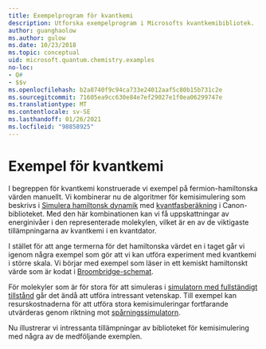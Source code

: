 ```yaml
---
title: Exempelprogram för kvantkemi
description: Utforska exempelprogram i Microsofts kvantkemibibliotek.
author: guanghaolow
ms.author: gulow
ms.date: 10/23/2018
ms.topic: conceptual
uid: microsoft.quantum.chemistry.examples
no-loc:
- Q#
- $$v
ms.openlocfilehash: b2a8740f9c94ca733e24012aaf5c80b15b731c2e
ms.sourcegitcommit: 71605ea9cc630e84e7ef29027e1f0ea06299747e
ms.translationtype: MT
ms.contentlocale: sv-SE
ms.lasthandoff: 01/26/2021
ms.locfileid: "98858925"
---
```

# <a name="quantum-chemistry-examples"></a>Exempel för kvantkemi

I begreppen för kvantkemi konstruerade vi exempel på fermion-hamiltonska värden manuellt. Vi kombinerar nu de algoritmer för kemisimulering som beskrivs i [Simulera hamiltonsk dynamik](xref:microsoft.quantum.libraries.standard.algorithms) med [kvantfasberäkning](xref:microsoft.quantum.libraries.characterization) i Canon-biblioteket. Med den här kombinationen kan vi få uppskattningar av energinivåer i den representerade molekylen, vilket är en av de viktigaste tillämpningarna av kvantkemi i en kvantdator. 

I stället för att ange termerna för det hamiltonska värdet en i taget går vi igenom några exempel som gör att vi kan utföra experiment med kvantkemi i större skala. Vi börjar med exempel som läser in ett kemiskt hamiltonskt värde som är kodat i [Broombridge-schemat](xref:microsoft.quantum.libraries.chemistry.schema.broombridge).

För molekyler som är för stora för att simuleras i [simulatorn med fullständigt tillstånd](xref:microsoft.quantum.machines.full-state-simulator) går det ändå att utföra intressant vetenskap. Till exempel kan resurskostnaderna för att utföra stora kemisimuleringar fortfarande utvärderas genom riktning mot [spårningssimulatorn](xref:microsoft.quantum.machines.qc-trace-simulator.intro).

Nu illustrerar vi intressanta tillämpningar av biblioteket för kemisimulering med några av de medföljande exemplen.
